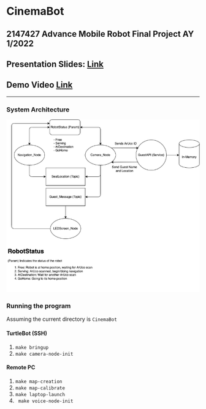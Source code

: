 # CinemaBot

## 2147427 Advance Mobile Robot Final Project AY 1/2022

## Presentation Slides: [Link](https://docs.google.com/presentation/d/1_6hb4vhQVmdCeA4Zis3Di1N_dzU6yxaV0KGBH-UKo1g/edit?usp=sharing)
## Demo Video [Link](https://youtu.be/Fj0dbVLBTDs)

---

### System Architecture

![System Architecture](./architecture/architecture.png)

### Running the program

Assuming the current directory is `CinemaBot`

#### TurtleBot (SSH)
1. ``make bringup``
2. ``make camera-node-init``


#### Remote PC

1.  ``make map-creation``
1.  ``make map-calibrate``
2.  ``make laptop-launch``
3.   `` make voice-node-init``



